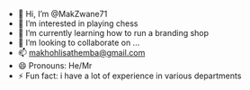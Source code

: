 - 👋 Hi, I’m @MakZwane71
- 👀 I’m interested in playing chess
- 🌱 I’m currently learning how to run a branding shop
- 💞️ I’m looking to collaborate on ...
- 📫  makhohlisathemba@gmail.com
- 😄 Pronouns: He/Mr
- ⚡ Fun fact: i have a lot of experience in various departments

<!---
MakZwane71/MakZwane71 is a ✨ special ✨ repository because its `README.md` (this file) appears on your GitHub profile.
You can click the Preview link to take a look at your changes.
--->
